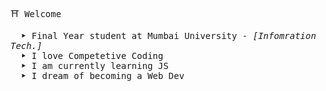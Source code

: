 <samp> ⛩ Welcome
<p>
    <samp>
        &emsp; <b>‣</b> Final Year student at Mumbai University <samp><i>- [Infomration Tech.] </i></samp>
    <br>
    &emsp; <b>‣</b> I love Competetive Coding 
    <br>
    &emsp; <b>‣</b> I am currently learning JS 
    <br>
    &emsp; <b>‣</b> I dream of becoming a Web Dev
    <br>
    <br>
</p>
